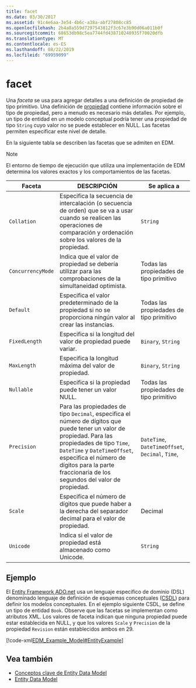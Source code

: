 ```yaml
---
title: facet
ms.date: 03/30/2017
ms.assetid: 91c4e6aa-3e54-4b6c-a38a-abf27808cc85
ms.openlocfilehash: 2b4a8a559d7297543812f3c67e3b90d06a011b0f
ms.sourcegitcommit: 68653db98c5ea7744fd438710248935f70020dfb
ms.translationtype: MT
ms.contentlocale: es-ES
ms.lasthandoff: 08/22/2019
ms.locfileid: "69959099"
---
```

# <a name="facet"></a>facet
Una *faceta* se usa para agregar detalles a una definición de propiedad de tipo primitivo. Una definición de [propiedad](../../../../docs/framework/data/adonet/property.md) contiene información sobre el tipo de propiedad, pero a menudo es necesario más detalles. Por ejemplo, un tipo de entidad en un modelo conceptual podría tener una propiedad de tipo `String` cuyo valor no se puede establecer en NULL. Las facetas permiten especificar este nivel de detalle.  
  
 En la siguiente tabla se describen las facetas que se admiten en EDM.  
  
> [!NOTE]
> El entorno de tiempo de ejecución que utiliza una implementación de EDM determina los valores exactos y los comportamientos de las facetas.  
  
|Faceta|DESCRIPCIÓN|Se aplica a|  
|-----------|-----------------|----------------|  
|`Collation`|Especifica la secuencia de intercalación (o secuencia de orden) que se va a usar cuando se realicen las operaciones de comparación y ordenación sobre los valores de la propiedad.|`String`|  
|`ConcurrencyMode`|Indica que el valor de propiedad se debería utilizar para las comprobaciones de la simultaneidad optimista.|Todas las propiedades de tipo primitivo|  
|`Default`|Especifica el valor predeterminado de la propiedad si no se proporciona ningún valor al crear las instancias.|Todas las propiedades de tipo primitivo|  
|`FixedLength`|Especifica si la longitud del valor de propiedad puede variar.|`Binary`, `String`|  
|`MaxLength`|Especifica la longitud máxima del valor de propiedad.|`Binary`, `String`|  
|`Nullable`|Especifica si la propiedad puede tener un valor NULL.|Todas las propiedades de tipo primitivo|  
|`Precision`|Para las propiedades de tipo `Decimal`, especifica el número de dígitos que puede tener un valor de propiedad. Para las propiedades de tipo `Time`, `DateTime` y `DateTimeOffset`, especifica el número de dígitos para la parte fraccionaria de los segundos del valor de propiedad.|`DateTime`, `DateTimeOffset`, `Decimal`, `Time`,|  
|`Scale`|Especifica el número de dígitos que puede haber a la derecha del separador decimal para el valor de propiedad.|Decimal|  
|`Unicode`|Indica si el valor de propiedad está almacenado como Unicode.|`String`|  
  
## <a name="example"></a>Ejemplo  
 El [Entity Framework ADO.net](../../../../docs/framework/data/adonet/ef/index.md) usa un lenguaje específico de dominio (DSL) denominado lenguaje de definición de esquemas conceptuales ([CSDL](../../../../docs/framework/data/adonet/ef/language-reference/csdl-specification.md)) para definir los modelos conceptuales. En el ejemplo siguiente CSDL, se define un tipo de entidad `Book`. Observe que las facetas se implementan como atributos XML. Los valores de faceta indican que ninguna propiedad puede estar establecida en NULL, y que los valores `Scale` y `Precision` de la propiedad `Revision` están establecidos ambos en 29.  
  
 [!code-xml[EDM_Example_Model#EntityExample](../../../../samples/snippets/xml/VS_Snippets_Data/edm_example_model/xml/books.edmx#entityexample)]  
  
## <a name="see-also"></a>Vea también

- [Conceptos clave de Entity Data Model](../../../../docs/framework/data/adonet/entity-data-model-key-concepts.md)
- [Entity Data Model](../../../../docs/framework/data/adonet/entity-data-model.md)
